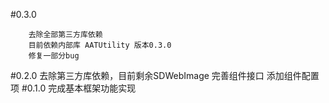 
#0.3.0

        去除全部第三方库依赖
        目前依赖内部库 AATUtility 版本0.3.0
        修复一部分bug
#0.2.0
	  去除第三方库依赖，目前剩余SDWebImage
	  完善组件接口
	  添加组件配置项
#0.1.0
     完成基本框架功能实现
